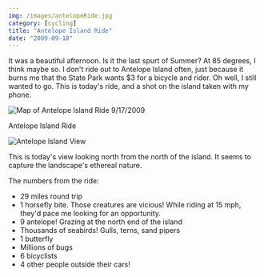 ```yaml
---
img: /images/antelopeRide.jpg
category: [cycling]
title: "Antelope Island Ride"
date: "2009-09-18"
---
```


It was a beautiful afternoon. Is it the last spurt of Summer? At 85 degrees, I think maybe so. I don't ride out to Antelope Island often, just because it burns me that the State Park wants $3 for a bicycle and rider. Oh well, I still wanted to go. This is today's ride, and a shot on the island taken with my phone.

![Map of Antelope Island Ride 9/17/2009](/images/antelopeRide.jpg)

Antelope Island Ride  

![Antelope Island View](/images/view-from-antelope-Island-looking-north-1024x768.jpg)

This is today's view looking north from the north of the island. It seems to capture the landscape's ethereal nature.

The numbers from the ride:

- 29 miles round trip
- 1 horsefly bite. Those creatures are vicious! While riding at 15 mph, they'd pace me looking for an opportunity.
- 9 antelope! Grazing at the north end of the island
- Thousands of seabirds! Gulls, terns, sand pipers
- 1 butterfly
- Millions of bugs
- 6 bicyclists
- 4 other people outside their cars!
